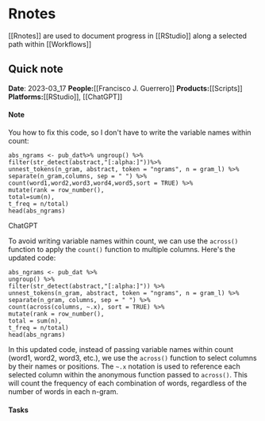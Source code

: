 # Rnotes 
[[Rnotes]] are used to document progress in [[RStudio]] along a selected path within  [[Workflows]]


## Quick note
**Date**: 2023-03_17
**People:**[[Francisco J. Guerrero]]
**Products:**[[Scripts]]
**Platforms:**[[RStudio]], [[ChatGPT]]

#### Note
You
how to fix this code, so I don't have to write the variable names within count: 
```{r}
abs_ngrams <- pub_dat%>% ungroup() %>% 
filter(str_detect(abstract,"[:alpha:]"))%>% 
unnest_tokens(n_gram, abstract, token = "ngrams", n = gram_l) %>% separate(n_gram,columns, sep = " ") %>%  
count(word1,word2,word3,word4,word5,sort = TRUE) %>% 
mutate(rank = row_number(), 
total=sum(n), 
t_freq = n/total) 
head(abs_ngrams)
```

ChatGPT

To avoid writing variable names within count, we can use the `across()` function to apply the `count()` function to multiple columns. Here's the updated code:
```
abs_ngrams <- pub_dat %>%
ungroup() %>%
filter(str_detect(abstract,"[:alpha:]")) %>%
unnest_tokens(n_gram, abstract, token = "ngrams", n = gram_l) %>%
separate(n_gram, columns, sep = " ") %>%
count(across(columns, ~.x), sort = TRUE) %>%
mutate(rank = row_number(),
total = sum(n),
t_freq = n/total)
head(abs_ngrams)
```
In this updated code, instead of passing variable names within count (word1, word2, word3, etc.), we use the `across()` function to select columns by their names or positions. The `~.x` notation is used to reference each selected column within the anonymous function passed to `across()`. This will count the frequency of each combination of words, regardless of the number of words in each n-gram.
#### Tasks
